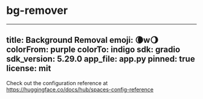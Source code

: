 # bg-remover
---
title: Background Removal
emoji: 🌘w🌖
colorFrom: purple
colorTo: indigo
sdk: gradio
sdk_version: 5.29.0
app_file: app.py
pinned: true
license: mit
---

Check out the configuration reference at https://huggingface.co/docs/hub/spaces-config-reference
